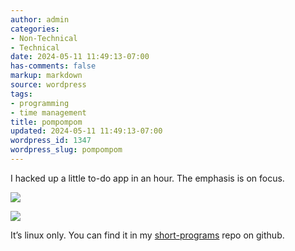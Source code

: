 ```yaml
---
author: admin
categories:
- Non-Technical
- Technical
date: 2024-05-11 11:49:13-07:00
has-comments: false
markup: markdown
source: wordpress
tags:
- programming
- time management
title: pompompom
updated: 2024-05-11 11:49:13-07:00
wordpress_id: 1347
wordpress_slug: pompompom
---
```

I hacked up a little to-do app in an hour. The emphasis is on focus.

[![](https://blog.za3k.com/wp-content/uploads/2024/05/pompompom.png)](https://github.com/za3k/short-programs#pompompom)

[![](https://blog.za3k.com/wp-content/uploads/2024/05/pompompom2.png)](https://github.com/za3k/short-programs#pompompom)

It’s linux only. You can find it in my [short-programs](https://github.com/za3k/short-programs#pompompom) repo on github.
